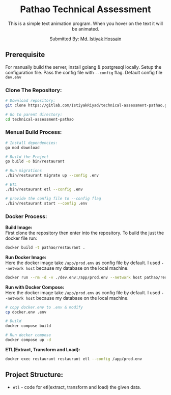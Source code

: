 <div align="center">
  <h1>Pathao Technical Assessment</h1>
  <p>
    This is a simple text animation program. When you hover on the text it will be animated.
  </p>
  <p>Submitted By: <a href="https://github.com/IstiyakRiyad" target="_blank">Md. Istiyak Hossain</a> </p>
</div>

## Prerequisite
For manually build the server, install golang & postgresql locally. Setup the configuration file. Pass the config file with `--config` flag. Default config file `dev.env`


### Clone The Repository:

``` bash
# Download repository:
git clone https://gitlab.com/IstiyakRiyad/technical-assessment-pathao.git

# Go to parent directory:
cd technical-assessment-pathao
```

### Menual Build Process:

``` bash
# Install dependencies:
go mod download

# Build the Project
go build -o bin/restaurant

# Run migrations
./bin/restaurant migrate up --config .env

# ETL 
./bin/restaurant etl --config .env

# provide the config file to --config flag
./bin/restaurant start --config .env
```

### Docker Process:
<b>Build Image:</b> <br />
First clone the repository then enter into the repository.
To build the just the docker file run:
``` bash
docker build -t pathao/restaurant .
```

<b>Run Docker Image:</b><br />
Here the docker image take `/app/prod.env` as config file by default. I used `--network host` because my database on the local machine.
``` bash
docker run --rm -d -v ./dev.env:/app/prod.env --network host pathao/restaurant
```

<b>Run with Docker Compose:</b><br />
Here the docker image take `/app/prod.env` as config file by default. I used `--network host` because my database on the local machine.
``` bash
# copy docker.env to .env & modify
cp docker.env .env

# Build
docker compose build

# Run docker compose
docker compose up -d
```

<b>ETL(Extract, Transform and Load):</b> <br />

``` bash
docker exec restaurant restaurant etl --config /app/prod.env
```

## Project Structure:

* `etl` - code for etl(extract, transform and load) the given data.


